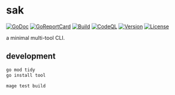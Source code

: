 # sak

[![GoDoc](https://pkg.go.dev/badge/github.com/iwaltgen/sak)](https://pkg.go.dev/github.com/iwaltgen/sak)
[![GoReportCard](https://goreportcard.com/badge/github.com/iwaltgen/sak)](https://goreportcard.com/report/github.com/iwaltgen/sak)
[![Build](https://github.com/iwaltgen/sak/actions/workflows/build.yml/badge.svg)](https://github.com/iwaltgen/sak/actions/workflows/build.yml)
[![CodeQL](https://github.com/iwaltgen/sak/actions/workflows/code-ql.yml/badge.svg)](https://github.com/iwaltgen/sak/actions/workflows/code-ql.yml)
[![Version](https://img.shields.io/github/v/tag/iwaltgen/sak?sort=semver)](https://github.com/iwaltgen/sak/tags)
[![License](https://img.shields.io/github/license/iwaltgen/sak)](https://github.com/iwaltgen/sak/blob/main/LICENSE)

a minimal multi-tool CLI.

## development

```bash
go mod tidy
go install tool

mage test build
```
